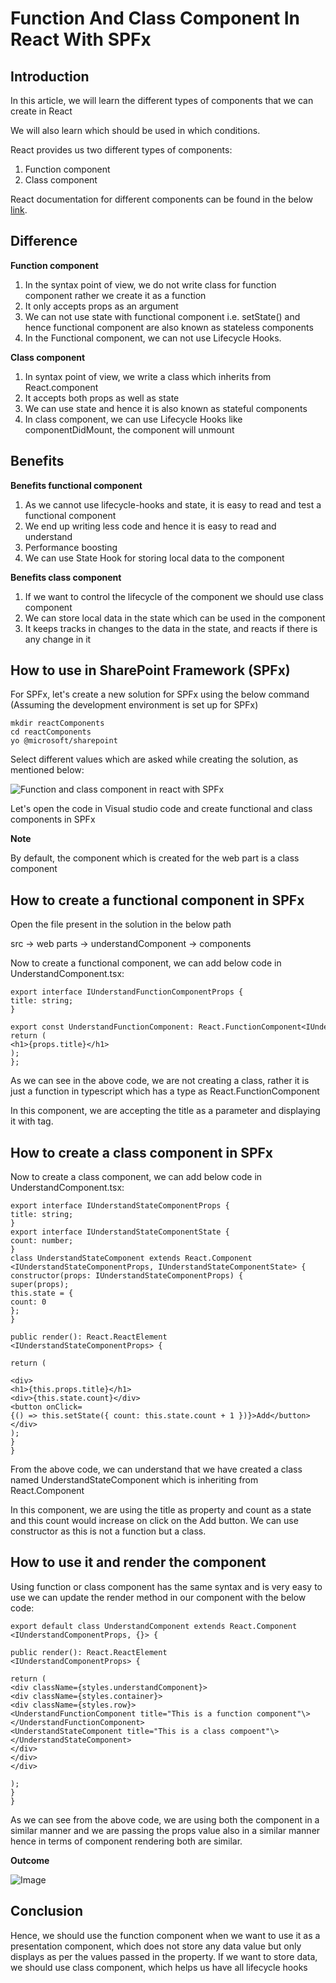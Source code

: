 # Function And Class Component In React With SPFx


Introduction
------------

  
In this article, we will learn the different types of components that we can create in React

  
We will also learn which should be used in which conditions.

React provides us two different types of components:

1.  Function component
2.  Class component

React documentation for different components can be found in the below [link](https://reactjs.org/docs/components-and-props.html#function-and-class-components).

Difference
----------

**Function component**

1.  In the syntax point of view, we do not write class for function component rather we create it as a function
2.  It only accepts props as an argument
3.  We can not use state with functional component i.e. setState() and hence functional component are also known as stateless components
4.  In the Functional component, we can not use Lifecycle Hooks.

**Class component**

1.  In syntax point of view, we write a class which inherits from React.component
2.  It accepts both props as well as state
3.  We can use state and hence it is also known as stateful components
4.  In class component, we can use Lifecycle Hooks like componentDidMount, the component will unmount

Benefits
--------

**Benefits functional component**

1.  As we cannot use lifecycle-hooks and state, it is easy to read and test a functional component
2.  We end up writing less code and hence it is easy to read and understand
3.  Performance boosting
4.  We can use State Hook for storing local data to the component

**Benefits class component**

1.  If we want to control the lifecycle of the component we should use class component
2.  We can store local data in the state which can be used in the component
3.  It keeps tracks in changes to the data in the state, and reacts if there is any change in it

How to use in SharePoint Framework (SPFx)
-----------------------------------------

For SPFx, let's create a new solution for SPFx using the below command (Assuming the development environment is set up for SPFx)
```
mkdir reactComponents
cd reactComponents
yo @microsoft/sharepoint
```
Select different values which are asked while creating the solution, as mentioned below:

![Function and class component in react with SPFx](https://f4n3x6c5.stackpathcdn.com/article/function-and-class-component-in-react-with-spfx/Images/Clipboard01.png)

Let's open the code in Visual studio code and create functional and class components in SPFx

**Note**

By default, the component which is created for the web part is a class component

How to create a functional component in SPFx
--------------------------------------------

Open the file present in the solution in the below path

src -> web parts -> understandComponent -> components

Now to create a functional component, we can add below code in UnderstandComponent.tsx:
```
export interface IUnderstandFunctionComponentProps {    
title: string;    
}    

export const UnderstandFunctionComponent: React.FunctionComponent<IUnderstandFunctionComponentProps> = (props: IUnderstandFunctionComponentProps) => {    
return (    
<h1>{props.title}</h1>    
);    
};    
```
As we can see in the above code, we are not creating a class, rather it is just a function in typescript which has a type as React.FunctionComponent

In this component, we are accepting the title as a parameter and displaying it with tag.

How to create a class component in SPFx
---------------------------------------

Now to create a class component, we can add below code in UnderstandComponent.tsx:
```
export interface IUnderstandStateComponentProps {    
title: string;    
}    
export interface IUnderstandStateComponentState {    
count: number;    
}    
class UnderstandStateComponent extends React.Component  
<IUnderstandStateComponentProps, IUnderstandStateComponentState> {    
constructor(props: IUnderstandStateComponentProps) {    
super(props);    
this.state = {    
count: 0    
};    
}    

public render(): React.ReactElement  
<IUnderstandStateComponentProps> {    

return (    

<div>  
<h1>{this.props.title}</h1>  
<div>{this.state.count}</div>  
<button onClick={() => this.setState({ count: this.state.count + 1 })}>Add</button>  
</div>    
);    
}    
}  
```
From the above code, we can understand that we have created a class named UnderstandStateComponent which is inheriting from React.Component

In this component, we are using the title as property and count as a state and this count would increase on click on the Add button. We can use constructor as this is not a function but a class.

How to use it and render the component
--------------------------------------

Using function or class component has the same syntax and is very easy to use we can update the render method in our component with the below code:
```
export default class UnderstandComponent extends React.Component  
<IUnderstandComponentProps, {}> {    

public render(): React.ReactElement  
<IUnderstandComponentProps> {    

return (    
<div className={styles.understandComponent}>  
<div className={styles.container}>  
<div className={styles.row}>  
<UnderstandFunctionComponent title="This is a function component"\></UnderstandFunctionComponent>  
<UnderstandStateComponent title="This is a class compoent"\></UnderstandStateComponent>  
</div>  
</div>  
</div>    

);    
}    
}  
```
As we can see from the above code, we are using both the component in a similar manner and we are passing the props value also in a similar manner hence in terms of component rendering both are similar.

**Outcome**

![Image](https://f4n3x6c5.stackpathcdn.com/article/function-and-class-component-in-react-with-spfx/Images/OutcomeunderstandcomponentSPFx.gif)

Conclusion
----------

Hence, we should use the function component when we want to use it as a presentation component, which does not store any data value but only displays as per the values passed in the property. If we want to store data, we should use class component, which helps us have all lifecycle hooks

